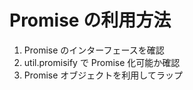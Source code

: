 # Promise の利用方法

1. Promise のインターフェースを確認
2. util.promisify で Promise 化可能か確認
3. Promise オブジェクトを利用してラップ
